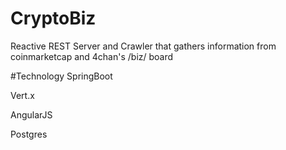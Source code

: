 # CryptoBiz
Reactive REST Server and Crawler that gathers information from coinmarketcap and 4chan's /biz/ board

#Technology
SpringBoot

Vert.x

AngularJS

Postgres
